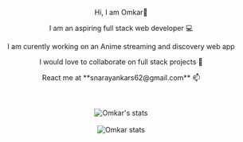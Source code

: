 <div align="center">
   <p>Hi, I am Omkar👋</p>
   <p>I am an aspiring full stack web developer 💻</p>
   <p>I am curently working on an Anime streaming and discovery web app</p>
   <p>I would love to collaborate on full stack projects 👯</p>
   <p>React me at **snarayankars62@gmail.com** 📫</p>
</div>
<br />
<br />

<div align="center">
   <img src="https://github-readme-stats.vercel.app/api?username=largonarco&show_icons=true&theme=midnight-purple" alt="Omkar's stats"/>
</div>
<br />

<div align="center">
  <img src="https://github-readme-stats.vercel.app/api/top-langs/?username=largonarco&layout=compact" alt="Omkar stats"/>
</div>








